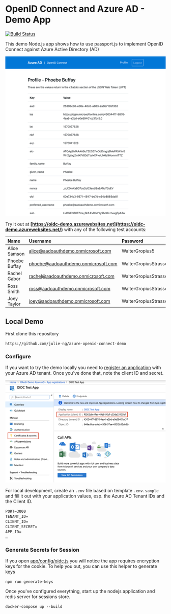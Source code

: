 # OpenID Connect and Azure AD - Demo App

[![Build Status](https://dev.azure.com/julie-msft/Public%20Demos/_apis/build/status/julie-ng.azure-openid-connect-demo?branchName=master)](https://dev.azure.com/julie-msft/Public%20Demos/_build/latest?definitionId=4&branchName=master)

This demo Node.js app shows how to use passport.js to implement OpenID Connect against Azure Active Directory (AD)

[![OpenID Connect Demo Preview](./images/demo-preview.png)](https://oidc-demo.azurewebsites.net/)


Try it out at **[https://oidc-demo.azurewebsites.net](https://oidc-demo.azurewebsites.net/)** with any of the following test accounts:


| Name | Username | Password | 
|:--|:--|:--|
| Alice Samson | alice@aadoauthdemo.onmicrosoft.com | WalterGropius5 |
| Phoebe Buffay | phoebe@aadoauthdemo.onmicrosoft.com | WalterGropiusStrasse5 |
| Rachel Gabor | rachel@aadoauthdemo.onmicrosoft.com | WalterGropiusStrasse5 |
| Ross Smith | ross@aadoauthdemo.onmicrosoft.com | WalterGropiusStrasse5 |
| Joey Taylor | joey@aadoauthdemo.onmicrosoft.com | WalterGropiusStrasse5 |


## Local Demo

First clone this repository

```
https://github.com/julie-ng/azure-openid-connect-demo
```

### Configure

If you want to try the demo locally you need to [register an application](https://docs.microsoft.com/en-us/azure/active-directory/develop/howto-create-service-principal-portal) with your Azure AD tenant. Once you've done that, note the client ID and secret.

![Azure AD > App Registrations](./images/aad-app-client-id.png)

For local development, create an `.env` file based on template `.env.sample` and fill it out with your application values, esp. the Azure AD Tenant IDs and the Client ID.

```
PORT=3000
TENANT_ID=
CLIENT_ID=
CLIENT_SECRET=
APP_ID=
…
```

### Generate Secrets for Session

If you open [app/config/oidc.js](./app/config/oidc.js) you will notice the app requires encryption keys for the cookie. To help you out, you can use this helper to generate keys

```
npm run generate-keys
```

Once you've configured everything, start up the nodejs application and redis server for sessions store.

```
docker-compose up --build
```
